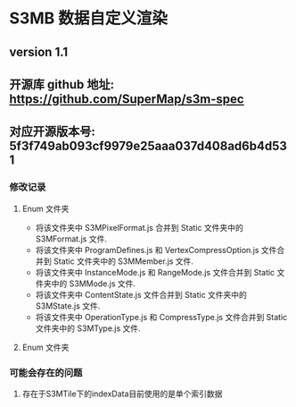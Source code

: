 <!--
 * @Author: SnotlingLiu<snotlingliu@gmail.com/>
 * @Date: 2022-02-23 17:06:25
 * @LastEditors: SnotlingLiu<snotlingliu@gmail.com/>
 * @LastEditTime: 2022-03-01 15:48:23
 * @Description:
-->

# S3MB 数据自定义渲染

## version 1.1

## 开源库 github 地址: https://github.com/SuperMap/s3m-spec

## 对应开源版本号: 5f3f749ab093cf9979e25aaa037d408ad6b4d531

### 修改记录

1. Enum 文件夹

   - 将该文件夹中 S3MPixelFormat.js 合并到 Static 文件夹中的 S3MFormat.js 文件.
   - 将该文件夹中 ProgramDefines.js 和 VertexCompressOption.js 文件合并到 Static 文件夹中的 S3MMember.js 文件.
   - 将该文件夹中 InstanceMode.js 和 RangeMode.js 文件合并到 Static 文件夹中的 S3MMode.js 文件.
   - 将该文件夹中 ContentState.js 文件合并到 Static 文件夹中的 S3MState.js 文件.
   - 将该文件夹中 OperationType.js 和 CompressType.js 文件合并到 Static 文件夹中的 S3MType.js 文件.

2. Enum 文件夹


### 可能会存在的问题
1. 存在于S3MTile下的indexData目前使用的是单个索引数据
